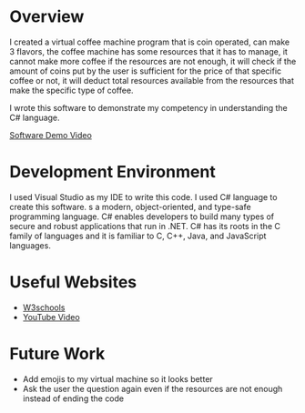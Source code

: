 # Overview

I created a virtual  coffee machine program that is coin operated, can make 3 flavors, the coffee machine has some resources that it has to manage, it cannot make more coffee if the resources are not enough, it will check if the amount of coins put by the user is sufficient for the price of that specific coffee or not, it will deduct total resources available from the resources that make the specific type of coffee. 

I wrote this software to demonstrate my competency in understanding the C# language. 


[Software Demo Video](http://youtube.link.goes.here)

# Development Environment

I used Visual Studio as my IDE to write this code. I used C# language to create this software.
s a modern, object-oriented, and type-safe programming language. C# enables developers to build many types of secure and robust applications that run in .NET. C# has its roots in the C family of languages and it is familiar to C, C++, Java, and JavaScript languages. 

# Useful Websites


- [W3schools](https://www.w3schools.com/cs/index.php)
- [YouTube Video](https://youtu.be/GhQdlIFylQ8)

# Future Work

- Add emojis to my virtual machine so it looks better
- Ask the user the question again even if the resources are not enough instead of ending the code